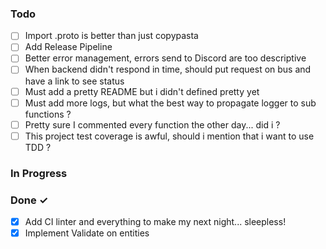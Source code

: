 ### Todo

- [ ] Import .proto is better than just copypasta
- [ ] Add Release Pipeline
- [ ] Better error management, errors send to Discord are too descriptive
- [ ] When backend didn't respond in time, should put request on bus and have a link to see status
- [ ] Must add a pretty README but i didn't defined pretty yet
- [ ] Must add more logs, but what the best way to propagate logger to sub functions ?
- [ ] Pretty sure I commented every function the other day... did i ?
- [ ] This project test coverage is awful, should i mention that i want to use TDD ?

### In Progress

### Done ✓
- [X] Add CI linter and everything to make my next night... sleepless!
- [X] Implement Validate on entities
